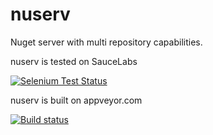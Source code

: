 nuserv
======

Nuget server with multi repository capabilities.


nuserv is tested on SauceLabs

[![Selenium Test Status](https://saucelabs.com/browser-matrix/nuserv.svg)](https://saucelabs.com/u/nuserv)

nuserv is built on appveyor.com

[![Build status](https://ci-beta.appveyor.com/api/projects/status/dyinfojpxc3inefk)](https://ci-beta.appveyor.com/project/nuserv/nuserv)